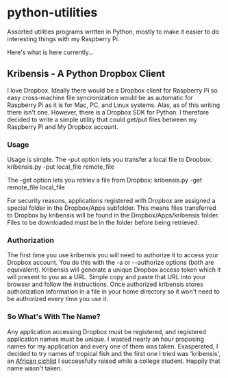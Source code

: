 python-utilities
================

Assorted utilities programs written in Python, mostly to make it easier to do interesting things with my Raspberry Pi.

Here's what is here currently...

## Kribensis - A Python Dropbox Client

I love Dropbox.  Ideally there would be a Dropbox client for Raspberry Pi so easy cross-machine file syncronization would be as automatic for Raspberry Pi as it is for Mac, PC, and Linux systems.  Alas, as of this writing there isn't one.  However, there is a Dropbox SDK for Python.  I therefore decided to write a simple utility that could get/put files between my Raspberry Pi and My Dropbox account.

### Usage 

Usage is simple.  The -put option lets you transfer a local file to Dropbox:
	kribensis.py -put local_file remote_file

The -get option lets you retriev a file from Dropbox:
	kribensis.py -get remote_file local_file

For security reasons, applications registered with Dropbox are assigned a special folder in the Dropbox/Apps subfolder.  This means files transferred to Dropbox by kribensis will be found in the Dropbox/Apps/kribensis folder.  Files to be downloaded must be in the folder before being retrieved.

### Authorization

The first time you use kribensis you will need to authorize it to access your Dropbox account.  You do this with the -a or --authorize options (both are equivalent). Kribensis will generate a unique Dropbox access token which it will present to you as a URL. Simple copy and paste that URL into your browser and follow the instructions.  Once authorized kribensis stores authorization information in a file in your home directory so it won't need to be authorized every time you use it.

### So What's With The Name?

Any application accessing Dropbox must be registered, and registered application names must be unique.  I wasted nearly an hour proposing names for my application and every one of them was taken.  Exasperated, I decided to try names of tropical fish and the first one I tried was 'kribensis', an [African cichlid](http://en.wikipedia.org/wiki/Pelvicachromis_pulcher) I successfully raised while a college student.  Happily that name wasn't taken.

